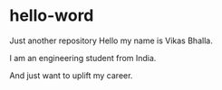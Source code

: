 # hello-word
Just another repository
Hello my name is Vikas Bhalla.

I am an engineering student from India.

And just want to uplift my career.
